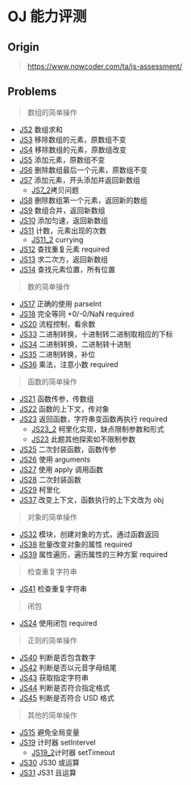 # OJ 能力评测

## Origin

> <https://www.nowcoder.com/ta/js-assessment/>

## Problems

> 数组的简单操作

- [JS2](./problems/JS2.js) 数组求和
- [JS3](./problems/JS3.js) 移除数组的元素，原数组不变
- [JS4](./problems/JS4.js) 移除数组的元素，原数组改变
- [JS5](./problems/JS5.js) 添加元素，原数组不变
- [JS6](./problems/JS6.js) 删除数组最后一个元素，原数组不变
- [JS7](./problems/JS7.js) 添加元素，开头添加并返回新数组
  - [JS7_2](./problems/JS7_2.js)拷贝问题
- [JS8](./problems/JS8.js) 删除数组第一个元素，返回新的数组
- [JS9](./problems/JS9.js) 数组合并，返回新数组
- [JS10](./problems/JS10.js) 添加匀速，返回新数组
- [JS11](./problems/JS11.js) 计数，元素出现的次数
  - [JS11_2](./problems/JS11_2.js) currying
- [JS12](./problems/JS12.js) 查找重复元素 required
- [JS13](./problems/JS13.js) 求二次方，返回新数组
- [JS14](./problems/JS14.js) 查找元素位置，所有位置

> 数的简单操作

- [JS17](./problems/JS17.js) 正确的使用 parseInt
- [JS18](./problems/JS18.js) 完全等同 +0/-0/NaN required
- [JS20](./problems/JS20.js) 流程控制，看余数
- [JS33](./problems/JS33.js) 二进制转换，十进制转二进制取相应的下标
- [JS34](./problems/JS34.js) 二进制转换，二进制转十进制
- [JS35](./problems/JS35.js) 二进制转换，补位
- [JS36](./problems/JS36.js) 乘法，注意小数 required

> 函数的简单操作

- [JS21](./problems/JS21.js) 函数传参，传数组
- [JS22](./problems/JS22.js) 函数的上下文，传对象
- [JS23](./problems/JS23.js) 返回函数，字符串变函数再执行 required
  - [JS23_2](./problems/JS23_2.js) 柯里化实现，缺点限制参数和形式
  - [JS23](./problems/JS23.md) 此题其他探索如不限制参数
- [JS25](./problems/JS25.js) 二次封装函数，函数传参
- [JS26](./problems/JS26.js) 使用 arguments
- [JS27](./problems/JS27.js) 使用 apply 调用函数
- [JS28](./problems/JS28.js) 二次封装函数
- [JS29](./problems/JS29.js) 柯里化
- [JS37](./problems/JS37.js) 改变上下文，函数执行的上下文改为 obj

> 对象的简单操作

- [JS32](./problems/JS32.js) 模块，创建对象的方式，通过函数返回
- [JS38](./problems/JS38.js) 批量改变对象的属性 required
- [JS39](./problems/JS39.js) 属性遍历，遍历属性的三种方案 required

> 检查重复字符串

- [JS41](./problems/JS41.js) 检查重复字符串

> 闭包

- [JS24](./problems/JS24.js) 使用闭包 required

> 正则的简单操作

- [JS40](./problems/JS40.js) 判断是否包含数字
- [JS42](./problems/JS42.js) 判断是否以元音字母结尾
- [JS43](./problems/JS43.js) 获取指定字符串
- [JS44](./problems/JS44.js) 判断是否符合指定格式
- [JS45](./problems/JS45.js) 判断是否符合 USD 格式

> 其他的简单操作

- [JS15](./problems/JS15.js) 避免全局变量
- [JS19](./problems/JS19.js) 计时器 setIntervel
  - [JS19_2](./problems/JS19_2.js)计时器 setTimeout
- [JS30](./problems/JS30.js) JS30 或运算
- [JS31](./problems/JS31.js) JS31 且运算
